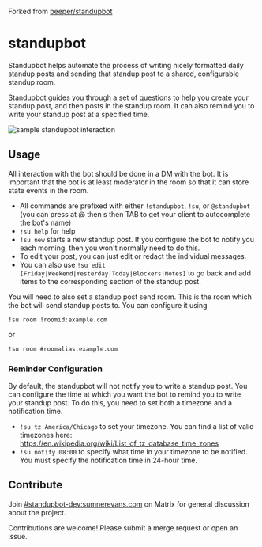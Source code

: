 Forked from [beeper/standupbot](https://gitlab.com/beeper/standupbot/)

# standupbot

Standupbot helps automate the process of writing nicely formatted daily standup
posts and sending that standup post to a shared, configurable standup room.

Standupbot guides you through a set of questions to help you create your standup
post, and then posts in the standup room. It can also remind you to write your
standup post at a specified time.

![sample standupbot interaction](./images/sample-interaction.png)

## Usage

All interaction with the bot should be done in a DM with the bot. It is
important that the bot is at least moderator in the room so that it can store
state events in the room.

* All commands are prefixed with either `!standupbot`, `!su`, or `@standupbot`
  (you can press at @ then s then TAB to get your client to autocomplete the
  bot's name)
* `!su help` for help
* `!su new` starts a new standup post. If you configure the bot to notify you
  each morning, then you won't normally need to do this.
* To edit your post, you can just edit or redact the individual messages.
* You can also use `!su edit [Friday|Weekend|Yesterday|Today|Blockers|Notes]` to
  go back and add items to the corresponding section of the standup post.

You will need to also set a standup post send room. This is the room which the
bot will send standup posts to. You can configure it using

```
!su room !roomid:example.com
```
or
```
!su room #roomalias:example.com
```

### Reminder Configuration

By default, the standupbot will not notify you to write a standup post. You can
configure the time at which you want the bot to remind you to write your standup
post. To do this, you need to set both a timezone and a notification time.

* `!su tz America/Chicago` to set your timezone. You can find a list of valid
  timezones here: https://en.wikipedia.org/wiki/List_of_tz_database_time_zones
* `!su notify 08:00` to specify what time in your timezone to be notified. You
  must specify the notification time in 24-hour time.

## Contribute

Join
[#standupbot-dev:sumnerevans.com](https://matrix.to/#/#standupbot-dev:sumnerevans.com)
on Matrix for general discussion about the project.

Contributions are welcome! Please submit a merge request or open an issue.
